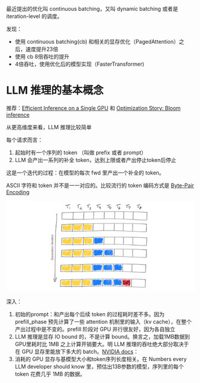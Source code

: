 最近提出的优化叫 continuous batching，又叫 dynamic batching 或者是 iteration-level 的调度。

发现：

* 使用 continuous batching(cb) 和相关的显存优化（PagedAttention）之后，速度提升23倍
* 使用 cb 8倍吞吐的提升
* 4倍吞吐，使用优化后的模型实现（FasterTransformer)

# LLM 推理的基本概念
推荐：[Efficient Inference on a Single GPU](https://huggingface.co/docs/transformers/perf_infer_gpu_one) 和 [Optimization Story: Bloom inference](https://huggingface.co/blog/bloom-inference-optimization)

从更高维度来看，LLM 推理比较简单

每个请求而言：
1. 起始时有一个序列的 token （叫做 prefix 或者 prompt）
2. LLM 会产出一系列的补全 token，达到上限或者产出停止token后停止

这是一个迭代的过程：在模型的每次 fwd 里产出一个补全的 token。

ASCII 字符和 token 并不是一一对应的。比较流行的 token 编码方式是 [Byte-Pair Encoding](https://en.wikipedia.org/wiki/Byte_pair_encoding)

![](imgs/01_diagram-llm-basics_aspect_ratio.png)

深入：

1. 初始的prompt：和产出每个后续 token 的过程耗时差不多。因为 prefill_phase 预先计算了一些 attention 机制里的输入（kv cache），在整个产出过程中是不变的。prefill 阶段对 GPU 并行很友好，因为各自独立
2. LLM 推理是显存 IO bound 的，不是计算 bound。换言之，加载1MB数据到GPU里耗时比 1MB 之上计算开销要大。明 LLM 推理的吞吐绝大部分取决于 在 GPU 显存里能放下多大的 batch。[NVIDIA docs](https://docs.nvidia.com/deeplearning/performance/dl-performance-gpu-background/index.html#understand-perf)：
3. 消耗的 GPU 显存与基模型大小和token序列长度相关。在 Numbers every LLM developer should know 里，预估出13B参数的模型，序列里的每个 token 花费几乎 1MB 的数据。
